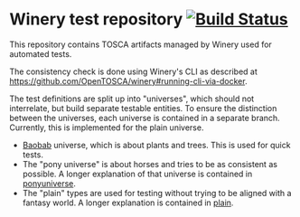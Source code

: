 # Winery test repository [![Build Status](https://circleci.com/gh/winery/test-repository/tree/black.svg?style=shield)](https://circleci.com/gh/winery/test-repository)

This repository contains TOSCA artifacts managed by Winery used for automated tests.

The consistency check is done using Winery's CLI as described at <https://github.com/OpenTOSCA/winery#running-cli-via-docker>.

The test definitions are split up into "universes", which should not interrelate, but build separate testable entities.
To ensure the distinction between the universes, each universe is contained in a separate branch.
Currently, this is implemented for the plain universe.

- [Baobab](http://baobab.org/) universe, which is about plants and trees.
  This is used for quick tests.
- The "pony universe" is about horses and tries to be as consistent as possible.
  A longer explanation of that universe is contained in [ponyuniverse](ponyuniverse).
- The "plain" types are used for testing without trying to be aligned with a fantasy world.
  A longer explanation is contained in [plain](plain).
